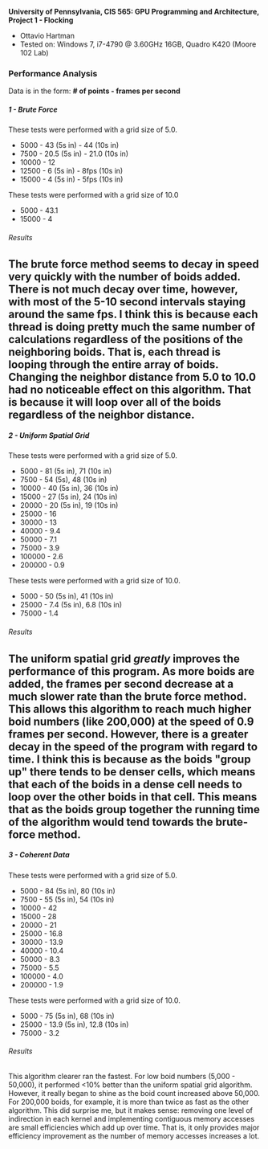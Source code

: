 **University of Pennsylvania, CIS 565: GPU Programming and Architecture,
Project 1 - Flocking**

* Ottavio Hartman
* Tested on: Windows 7, i7-4790 @ 3.60GHz 16GB, Quadro K420 (Moore 102 Lab)

### Performance Analysis

Data is in the form: __# of points - frames per second__
##### 1 - Brute Force
These tests were performed with a grid size of 5.0. 
* 5000 - 43 (5s in) - 44 (10s in)
* 7500 - 20.5 (5s in) - 21.0 (10s in)
* 10000 - 12
* 12500 - 6 (5s in) - 8fps (10s in)
* 15000 - 4 (5s in) - 5fps (10s in)

These tests were performed with a grid size of 10.0
* 5000 - 43.1
* 15000 - 4

###### Results
The brute force method seems to decay in speed very quickly with the number of boids added. There is not much 
decay over time, however, with most of the 5-10 second intervals staying around the same fps. I think this is 
because each thread is doing pretty much the same number of calculations regardless of the positions of 
the neighboring boids. That is, each thread is looping through the entire array of boids. Changing the neighbor
distance from 5.0 to 10.0 had no noticeable effect on this algorithm. That is because it will loop over all of the
boids regardless of the neighbor distance.
---
##### 2 - Uniform Spatial Grid
These tests were performed with a grid size of 5.0.
* 5000 - 81 (5s in), 71 (10s in)
* 7500 - 54 (5s), 48 (10s in)
* 10000 - 40 (5s in), 36 (10s in)
* 15000 - 27 (5s in), 24 (10s in)
* 20000 - 20 (5s in), 19 (10s in)
* 25000 - 16
* 30000 - 13
* 40000 - 9.4
* 50000 - 7.1
* 75000 - 3.9
* 100000 - 2.6
* 200000 - 0.9

These tests were performed with a grid size of 10.0.
* 5000 - 50 (5s in), 41 (10s in)
* 25000 - 7.4 (5s in), 6.8 (10s in)
* 75000 - 1.4

###### Results
The uniform spatial grid _greatly_ improves the performance of this program. As more boids are added, the frames
per second decrease at a much slower rate than the brute force method. This allows this algorithm to reach much
higher boid numbers (like 200,000) at the speed of 0.9 frames per second. However, there is a greater decay in
the speed of the program with regard to time. I think this is because as the boids "group up" there tends to be 
denser cells, which means that each of the boids in a dense cell needs to loop over the other boids in that cell.
This means that as the boids group together the running time of the algorithm would tend towards the brute-force
method.
---
##### 3 - Coherent Data
These tests were performed with a grid size of 5.0.
* 5000 - 84 (5s in), 80 (10s in)
* 7500 - 55 (5s in), 54 (10s in)
* 10000 - 42
* 15000 - 28
* 20000 - 21
* 25000 - 16.8
* 30000 - 13.9
* 40000 - 10.4
* 50000 - 8.3
* 75000 - 5.5
* 100000 - 4.0
* 200000 - 1.9

These tests were performed with a grid size of 10.0.
* 5000 - 75 (5s in), 68 (10s in)
* 25000 - 13.9 (5s in), 12.8 (10s in)
* 75000 - 3.2

###### Results
This algorithm clearer ran the fastest. For low boid numbers (5,000 - 50,000), it performed <10% better than
the uniform spatial grid algorithm. However, it really began to shine as the boid count increased above 50,000.
For 200,000 boids, for example, it is more than twice as fast as the other algorithm. This did surprise me, but it
makes sense: removing one level of indirection in each kernel and implementing contiguous memory accesses are small
efficiencies which add up over time. That is, it only provides major efficiency improvement as the number of 
memory accesses increases a lot.